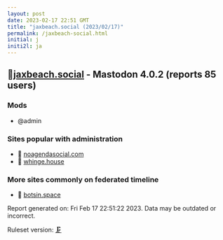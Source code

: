 ```yaml
---
layout: post
date: 2023-02-17 22:51 GMT
title: "jaxbeach.social (2023/02/17)"
permalink: /jaxbeach-social.html
initial: j
initi2l: ja
---
```


## 💉[jaxbeach.social](https://jaxbeach.social) - Mastodon 4.0.2 (reports 85 users)

### Mods
 * @admin

### Sites popular with administration

* 💉 [noagendasocial.com](/noagendasocial-com.html)
* 🦝 [whinge.house](/whinge-house.html)

### More sites commonly on federated timeline

* 🐘 [botsin.space](/botsin-space.html)

Report generated on: Fri Feb 17 22:51:22 2023. Data may be outdated or incorrect.

Ruleset version: [🗜](/version-clamp)
